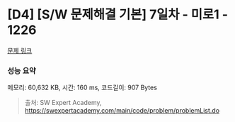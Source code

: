# [D4] [S/W 문제해결 기본] 7일차 - 미로1 - 1226 

[문제 링크](https://swexpertacademy.com/main/code/problem/problemDetail.do?contestProbId=AV14vXUqAGMCFAYD) 

### 성능 요약

메모리: 60,632 KB, 시간: 160 ms, 코드길이: 907 Bytes



> 출처: SW Expert Academy, https://swexpertacademy.com/main/code/problem/problemList.do
